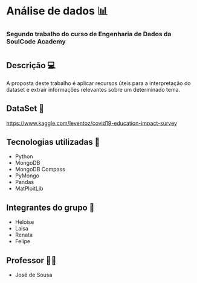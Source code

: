 # Análise de dados 📊
### Segundo trabalho do curso de Engenharia de Dados da SoulCode Academy
#
## Descrição 💻

A proposta deste trabalho é aplicar recursos úteis para a interpretação do dataset e extrair informações relevantes sobre um determinado tema.

## DataSet 🎲
https://www.kaggle.com/leventoz/covid19-education-impact-survey

## Tecnologias utilizadas 📃
* Python
* MongoDB
* MongoDB Compass
* PyMongo
* Pandas
* MatPloitLib
 
## Integrantes do grupo 👀

* Heloise
* Laisa
* Renata
* Felipe

## Professor 👨‍🏫

* José de Sousa 

